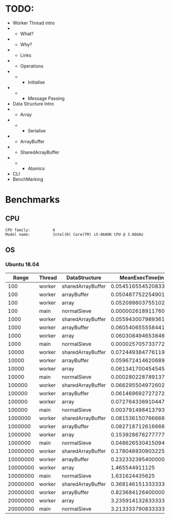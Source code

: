 # TODO:
- Worker Thread intro
- - What?
- - Why?
- - Links
- - Operations
- - - Initialise
- - - Message Passing
- Data Structure Intro
- - Array
- - - Serialise
- - ArrayBuffer
- - SharedArrayBuffer
- - - Atomics
- CLI
- BenchMarking

# Benchmarks
## CPU
`CPU family:          6 `  
`Model name:          Intel(R) Core(TM) i5-8600K CPU @ 3.60GHz  `

## OS
### Ubuntu 18.04

| Range    | Thread | DataStructure     | MeanExecTime(in secs)    | NumberOfCycles | 
|----------|--------|-------------------|--------------------------|----------------| 
| 100      | worker | sharedArrayBuffer | 0.05451655452083334      | 48             | 
| 100      | worker | arrayBuffer       | 0.05048775225490198      | 51             | 
| 100      | worker | array             | 0.05209960375510204      | 49             | 
| 100      | main   | normalSieve       | 0.0000026189117609852627 | 88             | 
| 1000     | worker | sharedArrayBuffer | 0.05594300798936169      | 47             | 
| 1000     | worker | arrayBuffer       | 0.06054065555844155      | 77             | 
| 1000     | worker | array             | 0.06030849465384614      | 78             | 
| 1000     | main   | normalSieve       | 0.000025705733772647114  | 88             | 
| 10000    | worker | sharedArrayBuffer | 0.07244938477611937      | 67             | 
| 10000    | worker | arrayBuffer       | 0.05967241462068965      | 58             | 
| 10000    | worker | array             | 0.06134170045454545      | 77             | 
| 10000    | main   | normalSieve       | 0.00028022878913731803   | 83             | 
| 100000   | worker | sharedArrayBuffer | 0.06629550497260277      | 73             | 
| 100000   | worker | arrayBuffer       | 0.06146969272727272      | 77             | 
| 100000   | worker | array             | 0.07276433691044777      | 67             | 
| 100000   | main   | normalSieve       | 0.003791498413793104     | 87             | 
| 1000000  | worker | sharedArrayBuffer | 0.08153615076666666      | 60             | 
| 1000000  | worker | arrayBuffer       | 0.08271871261666669      | 60             | 
| 1000000  | worker | array             | 0.15392867627777776      | 36             | 
| 1000000  | main   | normalSieve       | 0.04862653041509433      | 53             | 
| 10000000 | worker | sharedArrayBuffer | 0.1780489309032258       | 31             | 
| 10000000 | worker | arrayBuffer       | 0.23233239540000003      | 25             | 
| 10000000 | worker | array             | 1.465544911125           | 8              | 
| 10000000 | main   | normalSieve       | 1.631624435625           | 8              | 
| 20000000 | worker | sharedArrayBuffer | 0.36814615133333334      | 18             | 
| 20000000 | worker | arrayBuffer       | 0.8236841264000001       | 10             | 
| 20000000 | worker | array             | 3.2359141328333334       | 6              | 
| 20000000 | main   | normalSieve       | 3.213333790833333        | 6              | 
